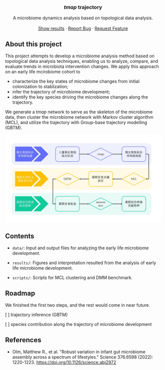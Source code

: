 <!-- PROJECT LOGO -->
<br />
<h3 align="center"><i>tmap</i> trajectory</h3>

  <p align="center">
    A microbiome dynamics analysis based on topological data analysis.
    <br />
    <br />
    <a href="https://github.com/GPZ-Bioinfo/tmap-trajectory/results">Show results</a>
    &middot;
    <a href="https://github.com/GPZ-Bioinfo/tmap-trajectory/issues/new?labels=bug&template=bug-report---.md">Report Bug</a>
    &middot;
    <a href="https://github.com/GPZ-Bioinfo/tmap-trajectory/issues/new?labels=enhancement&template=feature-request---.md">Request Feature</a>
  </p>
</div>

## About this project

This project attempts to develop a microbiome analysis method based on topological data analysis techniques, enabling us to analyze, compare, and evaluate trends in microbiota intervention changes. We apply this approach on an early life mcirobiome cohort to 

* characterize the key states of microbiome changes from initial colonization to stablization;
* infer the trajectory of microbiome development;
* identify the key species driving the microbiome changes along the trajectory.

We generate a _tmap_ network to serve as the skeleton of the microbiome data, then cluster the microbiome network with Markov cluster algorithm (MCL), and utilize the trajectory with Group-base trajectory modelling (GBTM).

![schema](./assets/schema.jpg)

## Contents

* `data/`: Input and output files for analyzing the early life microbiome development.

* `results/`: Figures and interpretation resulted from the analysis of early life microbiome development.

* `scripts/`: Scripts for MCL clustering and DMM benchmark.

## Roadmap

We finished the first two steps, and the rest would come in near future.

[ ] trajectory inference (GBTM)

[ ] species contribution along the trajectory of microbiome development

## References

* Olm, Matthew R., et al. "Robust variation in infant gut microbiome assembly across a spectrum of lifestyles." Science 376.6598 (2022): 1220-1223. https://doi.org/10.1126/science.abj2972
